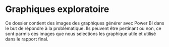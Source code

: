 # Graphiques exploratoire

Ce dossier contient des images des graphiques générer avec Power BI dans le but de répondre à la problématique. Ils peuvent être pertinant ou non, ce sont parmis ces images que nous selections les graphique utile et utilisé dans le rapport final.
